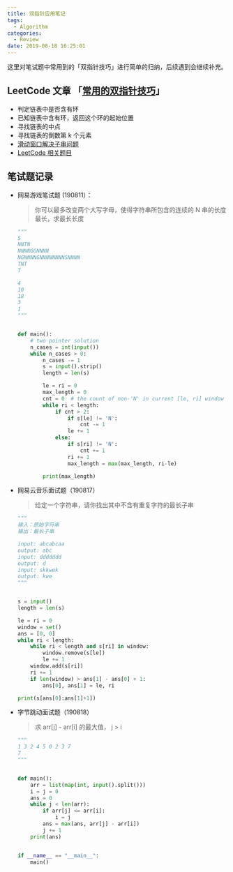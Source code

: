 ```yaml
---
title: 双指针应用笔记
tags:
  - Algorithm
categories:
  - Review
date: 2019-08-18 16:25:01
---
```


这里对笔试题中常用到的「双指针技巧」进行简单的归纳，后续遇到会继续补充。
<!--more-->

## LeetCode 文章 「[常用的双指针技巧](https://leetcode-cn.com/circle/article/GMopsy)」

* 判定链表中是否含有环
* 已知链表中含有环，返回这个环的起始位置
* 寻找链表的中点
* 寻找链表的倒数第 k 个元素
* [滑动窗口解决子串问题](https://leetcode-cn.com/problems/find-all-anagrams-in-a-string/solution/hua-dong-chuang-kou-tong-yong-si-xiang-jie-jue-zi-/)
* [LeetCode 相关题目](https://leetcode.com/tag/two-pointers/)

## 笔试题记录

* 网易游戏笔试题 (190811）：
  > 你可以最多改变两个大写字母，使得字符串所包含的连续的 N 串的长度最长，求最长长度

  ```python
  """
  5
  NNTN
  NNNNGGNNNN
  NGNNNNGNNNNNNNNSNNNN
  TNT
  T

  4
  10
  18
  3
  1
  """


  def main():
      # two pointer solution
      n_cases = int(input())
      while n_cases > 0:
          n_cases -= 1
          s = input().strip()
          length = len(s)

          le = ri = 0
          max_length = 0
          cnt = 0  # the count of non-'N' in current [le, ri] window
          while ri < length:
              if cnt > 2:
                  if s[le] != 'N':
                      cnt -= 1
                  le += 1
              else:
                  if s[ri] != 'N':
                      cnt += 1
                  ri += 1
                  max_length = max(max_length, ri-le)

          print(max_length)
  ```

* 网易云音乐面试题（190817）
  > 给定一个字符串，请你找出其中不含有重复字符的最长子串

  ```python
  """
  输入：原始字符串
  输出：最长子串

  input: abcabcaa
  output: abc
  input: ddddddd
  output: d
  input: skkwek
  output: kwe
  """


  s = input()
  length = len(s)

  le = ri = 0
  window = set()
  ans = [0, 0]
  while ri < length:
      while ri < length and s[ri] in window:
          window.remove(s[le])
          le += 1
      window.add(s[ri])
      ri += 1
      if len(window) > ans[1] - ans[0] + 1:
          ans[0], ans[1] = le, ri

  print(s[ans[0]:ans[1]+1])
  ```

* 字节跳动面试题（190818）
  > 求 arr[j] - arr[i] 的最大值， j > i

  ```python
  """
  1 3 2 4 5 0 2 3 7
  7
  """


  def main():
      arr = list(map(int, input().split()))
      i = j = 0
      ans = 0
      while j < len(arr):
          if arr[j] <= arr[i]:
              i = j
          ans = max(ans, arr[j] - arr[i])
          j += 1
      print(ans)


  if __name__ == "__main__":
      main()
  ```

